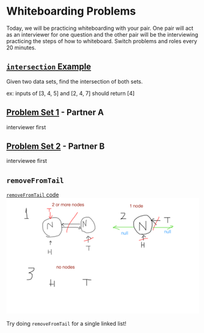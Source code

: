 # Whiteboarding Problems

Today, we will be practicing whiteboarding with your pair. One pair will act as an interviewer for one question and the other pair will be the interviewing practicing the steps of how to whiteboard. Switch problems and roles every 20 minutes.

## [`intersection` Example]

Given two data sets, find the intersection of both sets.

ex: inputs of [3, 4, 5] and [2, 4, 7] should return [4]

## [Problem Set 1] - Partner A

interviewer first

## [Problem Set 2] - Partner B

interviewee first

## `removeFromTail`

[`removeFromTail` code]
![removeFromTail image]

Try doing `removeFromTail` for a single linked list!


[Problem Set 1]: ./problem_set1.md
[Problem Set 2]: ./problem_set2.md
[`intersection` Example]: ./board.md
[`removeFromTail` code]: ./removeFromTail.js
[removeFromTail image]: ./doubly-linked-list-removeFromTail.png